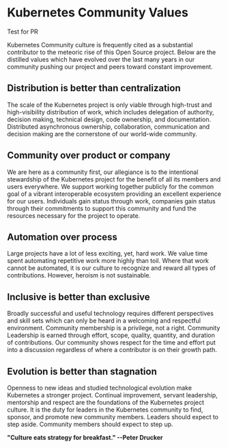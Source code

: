 # Kubernetes Community Values

Test for PR

Kubernetes Community culture is frequently cited as a substantial contributor to the meteoric rise of this Open Source project.  Below are the distilled values which have evolved over the last many years in our community pushing our project and peers toward constant improvement.

## Distribution is better than centralization

The scale of the Kubernetes project is only viable through high-trust and high-visibility distribution of work, which includes delegation of authority, decision making, technical design, code ownership, and documentation.  Distributed asynchronous ownership, collaboration, communication and decision making are the cornerstone of our world-wide community.

## Community over product or company

We are here as a community first, our allegiance is to the intentional stewardship of the Kubernetes project for the benefit of all its members and users everywhere.  We support working together publicly for the common goal of a vibrant interoperable ecosystem providing an excellent experience for our users. Individuals gain status through work, companies gain status through their commitments to support this community and fund the resources necessary for the project  to operate.

## Automation over process

Large projects have a lot of less exciting, yet, hard work.  We value time spent automating repetitive work more highly than toil. Where that work cannot be automated, it is our culture to recognize and reward all types of contributions. However, heroism is not sustainable.

## Inclusive is better than exclusive

Broadly successful and useful technology requires different perspectives and skill sets which can only be heard in a welcoming and respectful environment.  Community membership is a privilege, not a right. Community Leadership is earned through effort, scope, quality, quantity, and duration of contributions. Our community shows respect for the time and effort put into a discussion regardless of where a contributor is on their growth path.

## Evolution is better than stagnation

Openness to new ideas and studied technological evolution make Kubernetes a stronger project.  Continual improvement, servant leadership, mentorship and respect are the foundations of the Kubernetes project culture. It is the duty for leaders in the Kubernetes community to find, sponsor, and promote new community members. Leaders should expect to step aside. Community members should expect to step up.

**"Culture eats strategy for breakfast."   --Peter Drucker**


